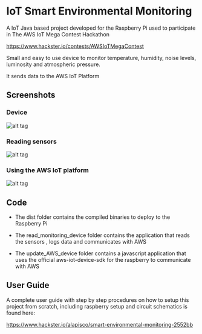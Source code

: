 # IoT Smart Environmental Monitoring

A IoT Java based project developed for the Raspberry Pi used to participate in The AWS IoT Mega Contest Hackathon 

https://www.hackster.io/contests/AWSIoTMegaContest


Small and easy to use device to monitor temperature, humidity, noise levels, luminosity and atmospheric pressure.

It sends data to the AWS IoT Platform 


## Screenshots

### Device
![alt tag](https://hackster.imgix.net/uploads/image/file/113675/3.jpg?w=680&h=510)

### Reading sensors
![alt tag](https://hackster.imgix.net/uploads/image/file/116646/Screenshot%20from%202016-01-30%2001-10-44.png)

### Using the AWS IoT platform 
![alt tag](https://hackster.imgix.net/uploads/image/file/118254/Screenshot%20from%202016-02-01%2001-00-12.png)



## Code 

- The dist folder contains the compiled binaries to deploy to the Raspberry Pi

- The read_monitoring_device folder contains the application that reads the
  sensors , logs data and communicates with AWS

- The update_AWS_device folder contains a javascript application that uses the
  official aws-iot-device-sdk for the raspberry to communicate with AWS


## User Guide

A complete user guide with step by step procedures on how to setup this project
from scratch, including raspberry setup and circuit schematics is found here:



https://www.hackster.io/alapisco/smart-environmental-monitoring-2552bb
